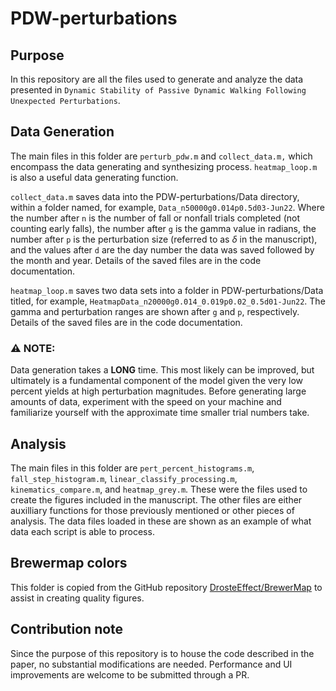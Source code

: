 # PDW-perturbations

## Purpose
In this repository are all the files used to generate and analyze the data 
presented in `Dynamic Stability of Passive Dynamic Walking Following Unexpected Perturbations`. 

## Data Generation 
The main files in this folder are `perturb_pdw.m` and `collect_data.m,` which 
encompass the data generating and synthesizing process. `heatmap_loop.m`
is also a useful data generating function.

`collect_data.m` saves data into the 
PDW-perturbations/Data directory, within a folder named, for example,
`Data_n50000g0.014p0.5d03-Jun22`. Where the number after `n` is the number
of fall or nonfall trials completed (not counting early falls), the number 
after `g` is the gamma value in radians, the number after `p` is 
the perturbation size (referred to as $\delta$ in the manuscript), and the
values after `d` are the day number the data was saved followed by the month and year.
Details of the saved files are in the code documentation.

`heatmap_loop.m` saves two data sets into a folder in PDW-perturbations/Data
titled, for example, `HeatmapData_n20000g0.014_0.019p0.02_0.5d01-Jun22`.
The gamma and perturbation ranges are shown after `g` and `p`, respectively.
Details of the saved files are in the code documentation.

### :warning: NOTE:
Data generation takes a **LONG** time. This most likely can be improved, 
but ultimately is a fundamental component of the model given the very low percent yields
at high perturbation magnitudes. Before generating large amounts of data, 
experiment with the speed on your machine and familiarize yourself with the approximate time
smaller trial numbers take. 

## Analysis
The main files in this folder are `pert_percent_histograms.m`,
 `fall_step_histogram.m`, `linear_classify_processing.m`,
 `kinematics_compare.m`, and `heatmap_grey.m`. 
These were the files used to create the figures included in the manuscript. 
The other files are either auxilliary functions for those previously mentioned
or other pieces of analysis. The data files loaded in these are shown as an example of
what data each script is able to process.

## Brewermap colors
This folder is copied from the GitHub repository [DrosteEffect/BrewerMap](https://github.com/DrosteEffect/BrewerMap) to assist in creating quality figures.

## Contribution note
Since the purpose of this repository is to house the code described in the paper, no substantial modifications are needed. 
Performance and UI improvements are welcome to be submitted through a PR. 
